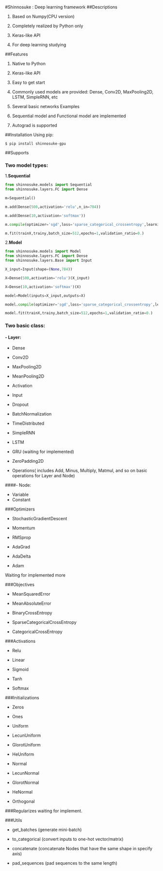 #Shinnosuke : Deep learning framework
##Descriptions
1. Based on Numpy(CPU version)

2. Completely realized by Python only
3. Keras-like API
4. For deep learning studying

##Features
1. Native to Python

2. Keras-like API
3. Easy to get start
4. Commonly used models are provided: Dense, Conv2D, MaxPooling2D, LSTM, SimpleRNN, etc
5. Several basic networks Examples
6. Sequential model and Functional model are implemented
7. Autograd is supported 

##Installation
Using pip:

`$ pip install shinnosuke-gpu`

##Supports

### Two model types:
1.**Sequential**

```python
from shinnosuke.models import Sequential
from shinnosuke.layers.FC import Dense

m=Sequential()

m.add(Dense(500,activation='relu',n_in=784))

m.add(Dense(10,activation='softmax'))

m.compile(optimizer='sgd',loss='sparse_categorical_crossentropy',learning_rate=0.1)

m.fit(trainX,trainy,batch_size=512,epochs=1,validation_ratio=0.)

```
2.**Model**
```python
from shinnosuke.models import Model
from shinnosuke.layers.FC import Dense
from shinnosuke.layers.Base import Input

X_input=Input(shape=(None,784))

X=Dense(500,activation='relu')(X_input)

X=Dense(10,activation='softmax')(X)

model=Model(inputs=X_input,outputs=X)

model.compile(optimizer='sgd',loss='sparse_categorical_crossentropy',learning_rate=0.1)

model.fit(trainX,trainy,batch_size=512,epochs=1,validation_ratio=0.)
```
### Two basic class:
#### - Layer:

- Dense

- Conv2D

- MaxPooling2D
- MeanPooling2D
- Activation
- Input
- Dropout
- BatchNormalization
- TimeDistributed
- SimpleRNN
- LSTM
- GRU (waiting for implemented)
- ZeroPadding2D
- Operations( includes Add, Minus, Multiply, Matmul, and so on basic operations for Layer and Node)

####- Node:

- Variable
- Constant

###Optimizers
- StochasticGradientDescent

- Momentum

- RMSprop
- AdaGrad
- AdaDelta
- Adam

Waiting for implemented more

###Objectives

- MeanSquaredError

- MeanAbsoluteError

- BinaryCrossEntropy

- SparseCategoricalCrossEntropy

- CategoricalCrossEntropy

###Activations
- Relu

- Linear

- Sigmoid
- Tanh
- Softmax

###Initializations
- Zeros

- Ones

- Uniform

- LecunUniform
- GlorotUniform
- HeUniform
- Normal
- LecunNormal
- GlorotNormal
- HeNormal
- Orthogonal

###Regularizes
waiting for implement.

###Utils
- get_batches (generate mini-batch)

- to_categorical (convert inputs to one-hot vector/matrix)
- concatenate (concatenate Nodes that have the same shape in specify axis)

- pad_sequences (pad sequences to the same length)






